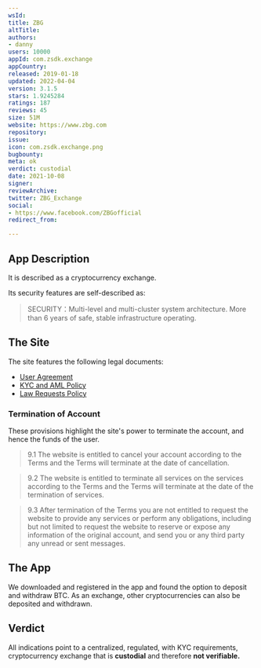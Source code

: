 ```yaml
---
wsId: 
title: ZBG
altTitle: 
authors:
- danny
users: 10000
appId: com.zsdk.exchange
appCountry: 
released: 2019-01-18
updated: 2022-04-04
version: 3.1.5
stars: 1.9245284
ratings: 187
reviews: 45
size: 51M
website: https://www.zbg.com
repository: 
issue: 
icon: com.zsdk.exchange.png
bugbounty: 
meta: ok
verdict: custodial
date: 2021-10-08
signer: 
reviewArchive: 
twitter: ZBG_Exchange
social:
- https://www.facebook.com/ZBGofficial
redirect_from: 

---
```


## App Description

It is described as a cryptocurrency exchange.

Its security features are self-described as:

> SECURITY：Multi-level and multi-cluster system architecture. More than 6 years of safe, stable infrastructure operating.

## The Site

The site features the following legal documents:

- [User Agreement](https://www.zbg.com/help/agreement)
- [KYC and AML Policy](https://www.zbg.com/help/kyc)
- [Law Requests Policy](https://www.zbg.com/help/kyc)

### Termination of Account

These provisions highlight the site's power to terminate the account, and hence the funds of the user.

> 9.1 The website is entitled to cancel your account according to the Terms and the Terms will terminate at the date of cancellation.

> 9.2 The website is entitled to terminate all services on the services according to the Terms and the Terms will terminate at the date of the termination of services.

> 9.3 After termination of the Terms you are not entitled to request the website to provide any services or perform any obligations, including but not limited to request the website to reserve or expose any information of the original account, and send you or any third party any unread or sent messages.

## The App

We downloaded and registered in the app and found the option to deposit and withdraw BTC. As an exchange, other cryptocurrencies can also be deposited and withdrawn.

## Verdict

All indications point to a centralized, regulated, with KYC requirements, cryptocurrency exchange that is **custodial** and therefore **not verifiable.**
